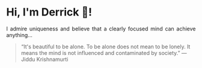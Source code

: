 # Hi, I'm Derrick 👋!
<p align="justify">I admire uniqueness and believe that a clearly focused mind can achieve anything...</p> 
<!-- #quote-start -->
<blockquote>&ldquo;It's beautiful to be alone. To be alone does not mean to be lonely. It means the mind is not influenced and contaminated by society.&rdquo; &mdash; <footer>Jiddu Krishnamurti</footer></blockquote>
<!-- #quote-end -->
